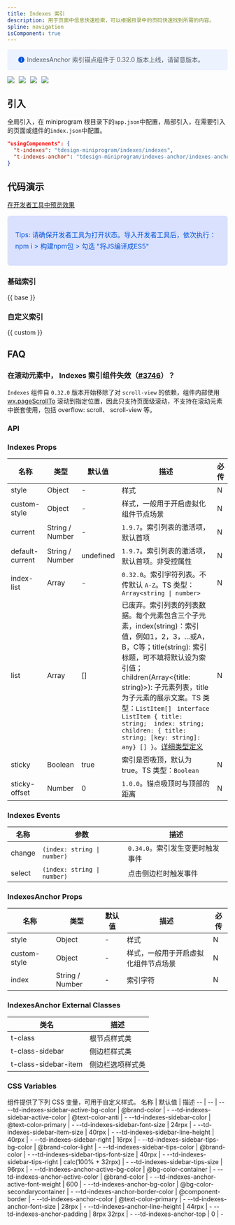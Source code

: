 ```yaml
---
title: Indexes 索引
description: 用于页面中信息快速检索，可以根据目录中的页码快速找到所需的内容。
spline: navigation
isComponent: true
---
```



<div style="background: #ecf2fe; display: flex; align-items: center; line-height: 20px; padding: 14px 24px; border-radius: 3px; color: #555a65">
  <svg fill="none" viewBox="0 0 16 16" width="16px" height="16px" style="margin-right: 5px">
    <path fill="#0052d9" d="M8 15A7 7 0 108 1a7 7 0 000 14zM7.4 4h1.2v1.2H7.4V4zm.1 2.5h1V12h-1V6.5z" fillOpacity="0.9"></path>
  </svg>
  IndexesAnchor 索引锚点组件于 0.32.0 版本上线，请留意版本。
</div>


<span class="coverages-badge" style="margin-right: 10px"><img src="https://img.shields.io/badge/coverages%3A%20lines-77%25-red" /></span><span class="coverages-badge" style="margin-right: 10px"><img src="https://img.shields.io/badge/coverages%3A%20functions-75%25-red" /></span><span class="coverages-badge" style="margin-right: 10px"><img src="https://img.shields.io/badge/coverages%3A%20statements-77%25-red" /></span><span class="coverages-badge" style="margin-right: 10px"><img src="https://img.shields.io/badge/coverages%3A%20branches-70%25-red" /></span>
## 引入

全局引入，在 miniprogram 根目录下的`app.json`中配置，局部引入，在需要引入的页面或组件的`index.json`中配置。

```json
"usingComponents": {
  "t-indexes": "tdesign-miniprogram/indexes/indexes",
  "t-indexes-anchor": "tdesign-miniprogram/indexes-anchor/indexes-anchor"
}
```

## 代码演示

<a href="https://developers.weixin.qq.com/s/BH9tQimJ7mSj" title="在开发者工具中预览效果" target="_blank" rel="noopener noreferrer"> 在开发者工具中预览效果 </a>

<blockquote style="background-color: #d9e1ff; font-size: 15px; line-height: 26px;margin: 16px 0 0;padding: 16px; border-radius: 6px; color: #0052d9" >
<p>Tips: 请确保开发者工具为打开状态。导入开发者工具后，依次执行：npm i > 构建npm包 > 勾选 "将JS编译成ES5"</p>
</blockquote>

### 基础索引


{{ base }}

### 自定义索引

{{ custom }}

## FAQ

### 在滚动元素中， Indexes 索引组件失效（[#3746](https://github.com/Tencent/tdesign-miniprogram/issues/3746)）？

`Indexes` 组件自 `0.32.0` 版本开始移除了对 `scroll-view` 的依赖，组件内部使用 [wx.pageScrollTo](https://developers.weixin.qq.com/miniprogram/dev/api/ui/scroll/wx.pageScrollTo.html) 滚动到指定位置，因此只支持页面级滚动，不支持在滚动元素中嵌套使用，包括 overflow: scroll、 scroll-view 等。

### API

### Indexes Props

名称 | 类型 | 默认值 | 描述 | 必传
-- | -- | -- | -- | --
style | Object | - | 样式 | N
custom-style | Object | - | 样式，一般用于开启虚拟化组件节点场景 | N
current | String / Number | - | `1.9.7`。索引列表的激活项，默认首项 | N
default-current | String / Number | undefined | `1.9.7`。索引列表的激活项，默认首项。非受控属性 | N
index-list | Array | - | `0.32.0`。索引字符列表。不传默认 `A-Z`。TS 类型：`Array<string \| number>` | N
list | Array | [] | 已废弃。索引列表的列表数据。每个元素包含三个子元素，index(string)：索引值，例如1，2，3，...或A，B，C等；title(string): 索引标题，可不填将默认设为索引值；children(Array<{title: string}>): 子元素列表，title为子元素的展示文案。TS 类型：`ListItem[] ` `interface ListItem { title: string;  index: string;  children: { title: string; [key: string]: any} [] }`。[详细类型定义](https://github.com/Tencent/tdesign-miniprogram/tree/develop/packages/components/indexes/type.ts) | N
sticky | Boolean | true | 索引是否吸顶，默认为true。TS 类型：`Boolean` | N
sticky-offset | Number | 0 | `1.0.0`。锚点吸顶时与顶部的距离	 | N

### Indexes Events

名称 | 参数 | 描述
-- | -- | --
change | `(index: string \| number)` | `0.34.0`。索引发生变更时触发事件
select | `(index: string \| number)` | 点击侧边栏时触发事件


### IndexesAnchor Props

名称 | 类型 | 默认值 | 描述 | 必传
-- | -- | -- | -- | --
style | Object | - | 样式 | N
custom-style | Object | - | 样式，一般用于开启虚拟化组件节点场景 | N
index | String / Number | - | 索引字符 | N

### IndexesAnchor External Classes

类名 | 描述
-- | --
t-class | 根节点样式类
t-class-sidebar | 侧边栏样式类
t-class-sidebar-item | 侧边栏选项样式类

### CSS Variables

组件提供了下列 CSS 变量，可用于自定义样式。
名称 | 默认值 | 描述 
-- | -- | --
--td-indexes-sidebar-active-bg-color | @brand-color | - 
--td-indexes-sidebar-active-color | @text-color-anti | - 
--td-indexes-sidebar-color | @text-color-primary | - 
--td-indexes-sidebar-font-size | 24rpx | - 
--td-indexes-sidebar-item-size | 40rpx | - 
--td-indexes-sidebar-line-height | 40rpx | - 
--td-indexes-sidebar-right | 16rpx | - 
--td-indexes-sidebar-tips-bg-color | @brand-color-light | - 
--td-indexes-sidebar-tips-color | @brand-color | - 
--td-indexes-sidebar-tips-font-size | 40rpx | - 
--td-indexes-sidebar-tips-right | calc(100% + 32rpx) | - 
--td-indexes-sidebar-tips-size | 96rpx | - 
--td-indexes-anchor-active-bg-color | @bg-color-container | - 
--td-indexes-anchor-active-color | @brand-color | - 
--td-indexes-anchor-active-font-weight | 600 | - 
--td-indexes-anchor-bg-color | @bg-color-secondarycontainer | - 
--td-indexes-anchor-border-color | @component-border | - 
--td-indexes-anchor-color | @text-color-primary | - 
--td-indexes-anchor-font-size | 28rpx | - 
--td-indexes-anchor-line-height | 44rpx | - 
--td-indexes-anchor-padding | 8rpx 32rpx | - 
--td-indexes-anchor-top | 0 | -